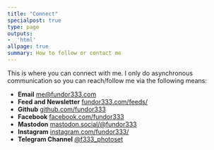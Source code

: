 ```yaml
---
title: "Connect"
specialpost: true
type: page
outputs:
-  'html'
allpage: true
summary: How to follow or contact me
---
```


This is where you can connect with me.
I only do asynchronous communication so you can reach/follow me via the following means:

* __Email__ [me@fundor333.com](mail:me@fundor333.com)
* __Feed and Newsletter__ [fundor333.com/feeds/](https://fundor333.com/feeds/)
* __Github__ [github.com/fundor333](https://github.com/fundor333)
* __Facebook__ [facebook.com/fundor333](https://www.facebook.com/fundor333)
* __Mastodon__ [mastodon.social/@fundor333](https://mastodon.social/@fundor333)
* __Instagram__ [instagram.com/fundor333/](https://www.instagram.com/fundor333/)
* __Telegram Channel__ [@f333_photoset](https://t.me/f333_photoset)
